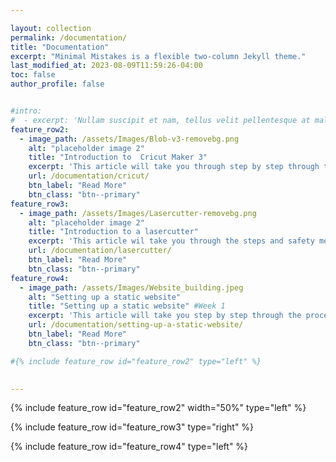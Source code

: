 ```yaml
---

layout: collection
permalink: /documentation/
title: "Documentation"
excerpt: "Minimal Mistakes is a flexible two-column Jekyll theme."
last_modified_at: 2023-08-09T11:59:26-04:00
toc: false
author_profile: false


#intro: 
#  - excerpt: 'Nullam suscipit et nam, tellus velit pellentesque at malesuada, enim eaque. Quis nulla, netus tempor in diam gravida tincidunt, *proin faucibus* voluptate felis id sollicitudin. Centered with `type="center"`'
feature_row2:
  - image_path: /assets/Images/Blob-v3-removebg.png
    alt: "placeholder image 2"
    title: "Introduction to  Cricut Maker 3"
    excerpt: 'This article will take you through step by step through the process off using the Cricut maker 3 and my experience'
    url: /documentation/cricut/
    btn_label: "Read More"
    btn_class: "btn--primary"
feature_row3:
  - image_path: /assets/Images/Lasercutter-removebg.png
    alt: "placeholder image 2"
    title: "Introduction to a lasercutter"
    excerpt: 'This article wil take you through the steps and safety measures on how to use the BRM Laser Machine'
    url: /documentation/lasercutter/
    btn_label: "Read More"
    btn_class: "btn--primary"
feature_row4:
  - image_path: /assets/Images/Website_building.jpeg
    alt: "Setting up a static website"
    title: "Setting up a static website" #Week 1
    excerpt: 'This article will take you step by step through the process of building your own static website.'
    url: /documentation/setting-up-a-static-website/
    btn_label: "Read More"
    btn_class: "btn--primary"

#{% include feature_row id="feature_row2" type="left" %}

   
---
```


{% include feature_row id="feature_row2" width="50%" type="left" %}

{% include feature_row id="feature_row3" type="right" %}

{% include feature_row id="feature_row4" type="left" %}